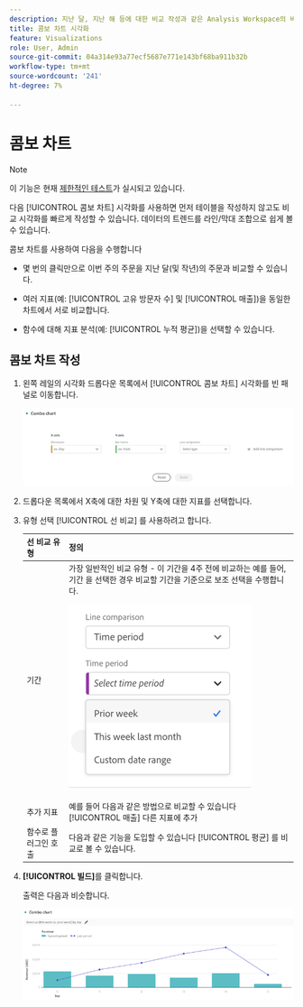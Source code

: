 ```yaml
---
description: 지난 달, 지난 해 등에 대한 비교 작성과 같은 Analysis Workspace의 비교 데이터를 쉽게 시각화할 수 있습니다.
title: 콤보 차트 시각화
feature: Visualizations
role: User, Admin
source-git-commit: 04a314e93a77ecf5687e771e143bf68ba911b32b
workflow-type: tm+mt
source-wordcount: '241'
ht-degree: 7%

---
```



# 콤보 차트

>[!NOTE]
>
>이 기능은 현재 [제한적인 테스트](/help/release-notes/releases.md)가 실시되고 있습니다.

다음 [!UICONTROL 콤보 차트] 시각화를 사용하면 먼저 테이블을 작성하지 않고도 비교 시각화를 빠르게 작성할 수 있습니다. 데이터의 트렌드를 라인/막대 조합으로 쉽게 볼 수 있습니다.

콤보 차트를 사용하여 다음을 수행합니다

* 몇 번의 클릭만으로 이번 주의 주문을 지난 달(및 작년)의 주문과 비교할 수 있습니다.

* 여러 지표(예: [!UICONTROL 고유 방문자 수] 및 [!UICONTROL 매출])을 동일한 차트에서 서로 비교합니다.

* 함수에 대해 지표 분석(예: [!UICONTROL 누적 평균])을 선택할 수 있습니다.

## 콤보 차트 작성

1. 왼쪽 레일의 시각화 드롭다운 목록에서 [!UICONTROL 콤보 차트] 시각화를 빈 패널로 이동합니다.

   ![](assets/combo-chart-build.png)

1. 드롭다운 목록에서 X축에 대한 차원 및 Y축에 대한 지표를 선택합니다.

1. 유형 선택 [!UICONTROL 선 비교] 를 사용하려고 합니다.

   | 선 비교 유형 | 정의 |
   | --- | --- |
   | 기간 | 가장 일반적인 비교 유형 - 이 기간을 4주 전에 비교하는 예를 들어, 기간 을 선택한 경우 비교할 기간을 기준으로 보조 선택을 수행합니다.<p>![](assets/combo-time-period.png) |
   | 추가 지표 | 예를 들어 다음과 같은 방법으로 비교할 수 있습니다 [!UICONTROL 매출] 다른 지표에 추가 |
   | 함수로 플러그인 호출 | 다음과 같은 기능을 도입할 수 있습니다 [!UICONTROL 평균] 를 비교로 볼 수 있습니다. |

1. **[!UICONTROL 빌드]**&#x200B;를 클릭합니다.

   출력은 다음과 비슷합니다.

   ![](assets/combo-output.png)





